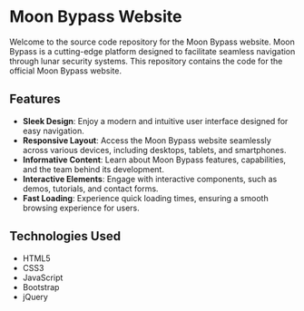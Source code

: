 # Moon Bypass Website

Welcome to the source code repository for the Moon Bypass website. Moon Bypass is a cutting-edge platform designed to facilitate seamless navigation through lunar security systems. This repository contains the code for the official Moon Bypass website.

## Features

- **Sleek Design**: Enjoy a modern and intuitive user interface designed for easy navigation.
- **Responsive Layout**: Access the Moon Bypass website seamlessly across various devices, including desktops, tablets, and smartphones.
- **Informative Content**: Learn about Moon Bypass features, capabilities, and the team behind its development.
- **Interactive Elements**: Engage with interactive components, such as demos, tutorials, and contact forms.
- **Fast Loading**: Experience quick loading times, ensuring a smooth browsing experience for users.

## Technologies Used

- HTML5
- CSS3
- JavaScript
- Bootstrap
- jQuery 


